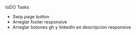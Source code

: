 toDO Tasks

- Swip page button
- Arreglar footer responsive
- Arreglar botones gh y linkedin en descripcion responsive